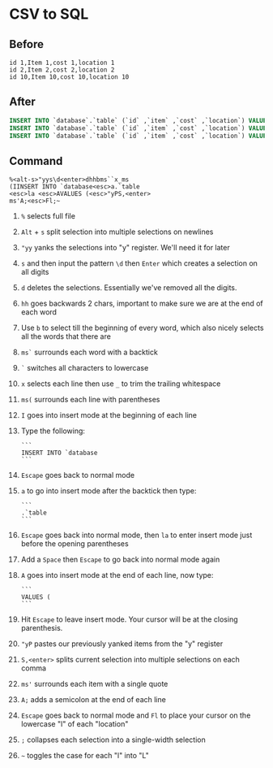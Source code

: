# CSV to SQL

## Before

```csv
id 1,Item 1,cost 1,location 1
id 2,Item 2,cost 2,location 2
id 10,Item 10,cost 10,location 10
```

## After

```sql
INSERT INTO `database`.`table` (`id` ,`item` ,`cost` ,`location`) VALUES ('id 1','Item 1','Cost 1','Location 1');
INSERT INTO `database`.`table` (`id` ,`item` ,`cost` ,`location`) VALUES ('id 2','Item 2','Cost 2','Location 2');
INSERT INTO `database`.`table` (`id` ,`item` ,`cost` ,`location`) VALUES ('id 10','Item 10','Cost 10','Location 10');
```

## Command

```
%<alt-s>"yys\d<enter>dhhbms``x_ms
(IINSERT INTO `database<esc>a.`table
<esc>la <esc>AVALUES (<esc>"yPS,<enter>
ms'A;<esc>Fl;~
```

1.  `%` selects full file
1.  `Alt` + `s` split selection into multiple selections on newlines
1.  `"yy` yanks the selections into "y" register. We'll need it for later
1.  `s` and then input the pattern `\d` then `Enter` which creates a selection on all digits
1.  `d` deletes the selections. Essentially we've removed all the digits.
1.  `hh` goes backwards 2 chars, important to make sure we are at the end of each word
1.  Use `b` to select till the beginning of every word, which also nicely selects all the words that there are
1.  `` ms` `` surrounds each word with a backtick
1.  `` ` `` switches all characters to lowercase
1.  `x` selects each line then use `_` to trim the trailing whitespace
1.  `ms(` surrounds each line with parentheses
1.  `I` goes into insert mode at the beginning of each line
1.  Type the following:

        ```
        INSERT INTO `database
        ```

1.  `Escape` goes back to normal mode
1.  `a` to go into insert mode after the backtick then type:

        ```
        .`table
        ```

1.  `Escape` goes back into normal mode, then `la` to enter insert mode just before the opening parentheses
1.  Add a `Space` then `Escape` to go back into normal mode again
1.  `A` goes into insert mode at the end of each line, now type:

        ```
        VALUES (
        ```

1.  Hit `Escape` to leave insert mode. Your cursor will be at the closing parenthesis.
1.  `"yP` pastes our previously yanked items from the "y" register
1.  `S,<enter>` splits current selection into multiple selections on each comma
1.  `ms'` surrounds each item with a single quote
1.  `A;` adds a semicolon at the end of each line
1.  `Escape` goes back to normal mode and `Fl` to place your cursor on the lowercase "l" of each "location"
1.  `;` collapses each selection into a single-width selection
1.  `~` toggles the case for each "l" into "L"
